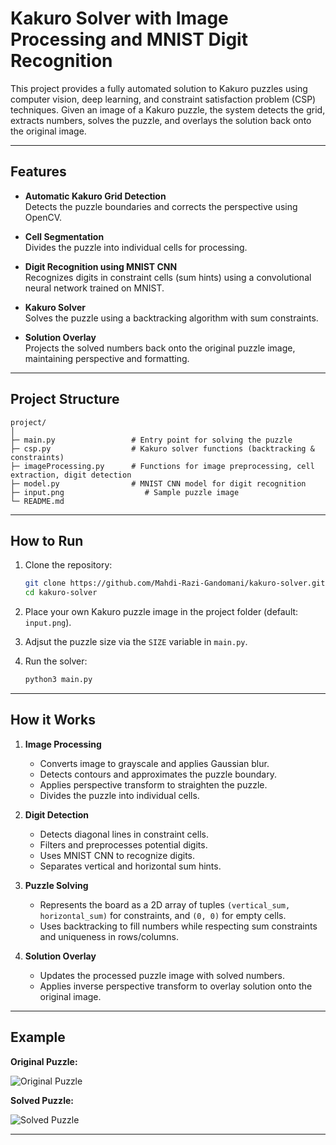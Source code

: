 # Kakuro Solver with Image Processing and MNIST Digit Recognition

This project provides a fully automated solution to Kakuro puzzles using computer vision, deep learning, and constraint satisfaction problem (CSP) techniques. Given an image of a Kakuro puzzle, the system detects the grid, extracts numbers, solves the puzzle, and overlays the solution back onto the original image.

---

## Features

- **Automatic Kakuro Grid Detection**  
  Detects the puzzle boundaries and corrects the perspective using OpenCV.

- **Cell Segmentation**  
  Divides the puzzle into individual cells for processing.

- **Digit Recognition using MNIST CNN**  
  Recognizes digits in constraint cells (sum hints) using a convolutional neural network trained on MNIST.

- **Kakuro Solver**  
  Solves the puzzle using a backtracking algorithm with sum constraints.

- **Solution Overlay**  
  Projects the solved numbers back onto the original puzzle image, maintaining perspective and formatting.

---

## Project Structure

```
project/
│
├─ main.py                 # Entry point for solving the puzzle
├─ csp.py                  # Kakuro solver functions (backtracking & constraints)
├─ imageProcessing.py      # Functions for image preprocessing, cell extraction, digit detection
├─ model.py                # MNIST CNN model for digit recognition
├─ input.png                  # Sample puzzle image
└─ README.md
```

---

## How to Run

1. Clone the repository:
   ```bash
   git clone https://github.com/Mahdi-Razi-Gandomani/kakuro-solver.git
   cd kakuro-solver
2. Place your own Kakuro puzzle image in the project folder (default: `input.png`).

3. Adjsut the puzzle size via the `SIZE` variable in `main.py`.

4. Run the solver:
   ```bash
   python3 main.py

---

## How it Works

1. **Image Processing**
   - Converts image to grayscale and applies Gaussian blur.
   - Detects contours and approximates the puzzle boundary.
   - Applies perspective transform to straighten the puzzle.
   - Divides the puzzle into individual cells.

2. **Digit Detection**
   - Detects diagonal lines in constraint cells.
   - Filters and preprocesses potential digits.
   - Uses MNIST CNN to recognize digits.
   - Separates vertical and horizontal sum hints.

3. **Puzzle Solving**
   - Represents the board as a 2D array of tuples `(vertical_sum, horizontal_sum)` for constraints, and `(0, 0)` for empty cells.
   - Uses backtracking to fill numbers while respecting sum constraints and uniqueness in rows/columns.

4. **Solution Overlay**
   - Updates the processed puzzle image with solved numbers.
   - Applies inverse perspective transform to overlay solution onto the original image.

---

## Example

**Original Puzzle:**

![Original Puzzle](images/input.png)

**Solved Puzzle:**

![Solved Puzzle](images/solved_output.png)

---

